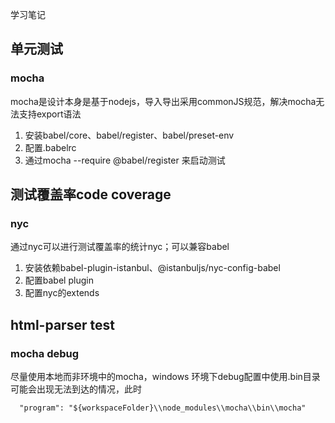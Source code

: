 学习笔记
## 单元测试
### mocha
mocha是设计本身是基于nodejs，导入导出采用commonJS规范，解决mocha无法支持export语法
1. 安装babel/core、babel/register、babel/preset-env
2. 配置.babelrc
3. 通过mocha --require @babel/register 来启动测试

## 测试覆盖率code coverage
### nyc
通过nyc可以进行测试覆盖率的统计nyc；可以兼容babel
1. 安装依赖babel-plugin-istanbul、@istanbuljs/nyc-config-babel
2. 配置babel plugin
3. 配置nyc的extends

## html-parser test
### mocha debug
尽量使用本地而非环境中的mocha，windows 环境下debug配置中使用.bin目录可能会出现无法到达的情况，此时
```
  "program": "${workspaceFolder}\\node_modules\\mocha\\bin\\mocha"
```